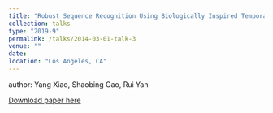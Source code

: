```yaml
---
title: "Robust Sequence Recognition Using Biologically Inspired Temporal Learning Mechanisms"
collection: talks
type: "2019-9"
permalink: /talks/2014-03-01-talk-3
venue: ""
date: 
location: "Los Angeles, CA"
---
```


author: Yang Xiao, Shaobing Gao, Rui Yan

[Download paper here](https://ieeexplore.ieee.org/stamp/stamp.jsp?tp=&arnumber=8901946)